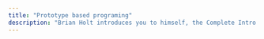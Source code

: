 ```yaml
---
title: "Prototype based programing"
description: "Brian Holt introduces you to himself, the Complete Intro to React version 6, and what you can expect to learn"
---
```

